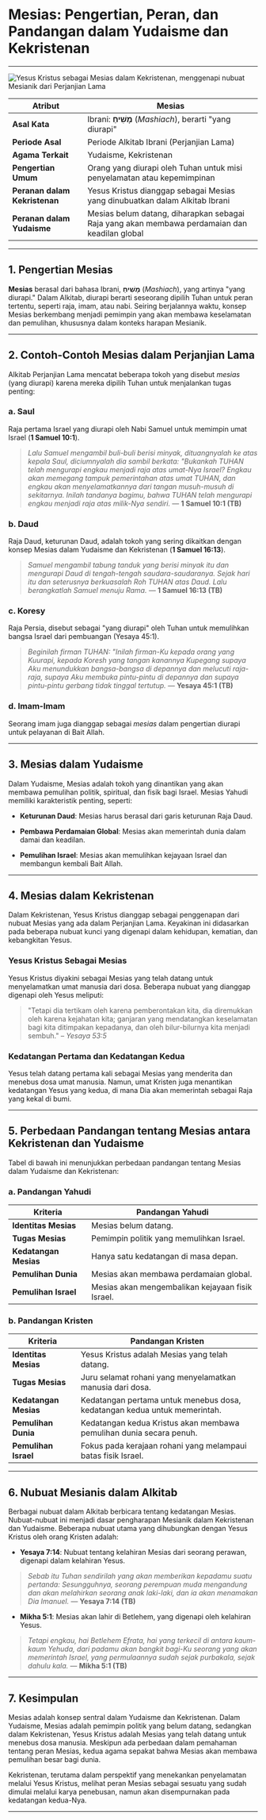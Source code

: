# Mesias: Pengertian, Peran, dan Pandangan dalam Yudaisme dan Kekristenan

---

![Yesus Kristus sebagai Mesias dalam Kekristenan, menggenapi nubuat Mesianik dari Perjanjian Lama](konten/img/entitas/mesias.jpg)

| **Atribut** | Mesias |
|---|---|
| **Asal Kata** | Ibrani: **מָשִׁיחַ** (*Mashiach*), berarti "yang diurapi" |
| **Periode Asal** | Periode Alkitab Ibrani (Perjanjian Lama) |
| **Agama Terkait** | Yudaisme, Kekristenan |
| **Pengertian Umum** | Orang yang diurapi oleh Tuhan untuk misi penyelamatan atau kepemimpinan |
| **Peranan dalam Kekristenan** | Yesus Kristus dianggap sebagai Mesias yang dinubuatkan dalam Alkitab Ibrani |
| **Peranan dalam Yudaisme** | Mesias belum datang, diharapkan sebagai Raja yang akan membawa perdamaian dan keadilan global |

---

## 1. Pengertian Mesias

**Mesias** berasal dari bahasa Ibrani, **מָשִׁיחַ** (*Mashiach*), yang artinya "yang diurapi." Dalam Alkitab, diurapi berarti seseorang dipilih Tuhan untuk peran tertentu, seperti raja, imam, atau nabi. Seiring berjalannya waktu, konsep Mesias berkembang menjadi pemimpin yang akan membawa keselamatan dan pemulihan, khususnya dalam konteks harapan Mesianik.

---

## 2. Contoh-Contoh Mesias dalam Perjanjian Lama

Alkitab Perjanjian Lama mencatat beberapa tokoh yang disebut *mesias* (yang diurapi) karena mereka dipilih Tuhan untuk menjalankan tugas penting:

### a. Saul

Raja pertama Israel yang diurapi oleh Nabi Samuel untuk memimpin umat Israel (**1 Samuel 10:1**).

> *Lalu Samuel mengambil buli-buli berisi minyak, dituangnyalah ke atas kepala Saul, diciumnyalah dia sambil berkata: "Bukankah TUHAN telah mengurapi engkau menjadi raja atas umat-Nya Israel? Engkau akan memegang tampuk pemerintahan atas umat TUHAN, dan engkau akan menyelamatkannya dari tangan musuh-musuh di sekitarnya. Inilah tandanya bagimu, bahwa TUHAN telah mengurapi engkau menjadi raja atas milik-Nya sendiri.*
> — **1 Samuel 10:1 (TB)**
  
### b. Daud

Raja Daud, keturunan Daud, adalah tokoh yang sering dikaitkan dengan konsep Mesias dalam Yudaisme dan Kekristenan (**1 Samuel 16:13**).

> *Samuel mengambil tabung tanduk yang berisi minyak itu dan mengurapi Daud di tengah-tengah saudara-saudaranya. Sejak hari itu dan seterusnya berkuasalah Roh TUHAN atas Daud. Lalu berangkatlah Samuel menuju Rama.*
> — **1 Samuel 16:13 (TB)**

### c. Koresy

Raja Persia, disebut sebagai "yang diurapi" oleh Tuhan untuk memulihkan bangsa Israel dari pembuangan (Yesaya 45:1).

> *Beginilah firman TUHAN: "Inilah firman-Ku kepada orang yang Kuurapi, kepada Koresh yang tangan kanannya Kupegang supaya Aku menundukkan bangsa-bangsa di depannya dan melucuti raja-raja, supaya Aku membuka pintu-pintu di depannya dan supaya pintu-pintu gerbang tidak tinggal tertutup.*
> — **Yesaya 45:1 (TB)**

### d. Imam-Imam

Seorang imam juga dianggap sebagai *mesias* dalam pengertian diurapi untuk pelayanan di Bait Allah.

---

## 3. Mesias dalam Yudaisme

Dalam Yudaisme, Mesias adalah tokoh yang dinantikan yang akan membawa pemulihan politik, spiritual, dan fisik bagi Israel. Mesias Yahudi memiliki karakteristik penting, seperti:

- **Keturunan Daud**: Mesias harus berasal dari garis keturunan Raja Daud.

- **Pembawa Perdamaian Global**: Mesias akan memerintah dunia dalam damai dan keadilan.

- **Pemulihan Israel**: Mesias akan memulihkan kejayaan Israel dan membangun kembali Bait Allah.

---

## 4. Mesias dalam Kekristenan

Dalam Kekristenan, Yesus Kristus dianggap sebagai penggenapan dari nubuat Mesias yang ada dalam Perjanjian Lama. Keyakinan ini didasarkan pada beberapa nubuat kunci yang digenapi dalam kehidupan, kematian, dan kebangkitan Yesus.

### Yesus Kristus Sebagai Mesias

Yesus Kristus diyakini sebagai Mesias yang telah datang untuk menyelamatkan umat manusia dari dosa. Beberapa nubuat yang dianggap digenapi oleh Yesus meliputi:

> "Tetapi dia tertikam oleh karena pemberontakan kita, dia diremukkan oleh karena kejahatan kita; ganjaran yang mendatangkan keselamatan bagi kita ditimpakan kepadanya, dan oleh bilur-bilurnya kita menjadi sembuh." – *Yesaya 53:5*

### Kedatangan Pertama dan Kedatangan Kedua

Yesus telah datang pertama kali sebagai Mesias yang menderita dan menebus dosa umat manusia. Namun, umat Kristen juga menantikan kedatangan Yesus yang kedua, di mana Dia akan memerintah sebagai Raja yang kekal di bumi.

---

## 5. Perbedaan Pandangan tentang Mesias antara Kekristenan dan Yudaisme

Tabel di bawah ini menunjukkan perbedaan pandangan tentang Mesias dalam Yudaisme dan Kekristenan:

### a. Pandangan Yahudi

| **Kriteria** | **Pandangan Yahudi** |
|---|---|
| **Identitas Mesias** | Mesias belum datang. |
| **Tugas Mesias** | Pemimpin politik yang memulihkan Israel. |
| **Kedatangan Mesias** | Hanya satu kedatangan di masa depan. |
| **Pemulihan Dunia** | Mesias akan membawa perdamaian global. |
| **Pemulihan Israel** | Mesias akan mengembalikan kejayaan fisik Israel. |

### b. Pandangan Kristen

| **Kriteria** | **Pandangan Kristen** |
|---|---|
| **Identitas Mesias** | Yesus Kristus adalah Mesias yang telah datang. |
| **Tugas Mesias** | Juru selamat rohani yang menyelamatkan manusia dari dosa. |
| **Kedatangan Mesias** | Kedatangan pertama untuk menebus dosa, kedatangan kedua untuk memerintah. |
| **Pemulihan Dunia** | Kedatangan kedua Kristus akan membawa pemulihan dunia secara penuh. |
| **Pemulihan Israel** | Fokus pada kerajaan rohani yang melampaui batas fisik Israel. |

---

## 6. Nubuat Mesianis dalam Alkitab

Berbagai nubuat dalam Alkitab berbicara tentang kedatangan Mesias. Nubuat-nubuat ini menjadi dasar pengharapan Mesianik dalam Kekristenan dan Yudaisme. Beberapa nubuat utama yang dihubungkan dengan Yesus Kristus oleh orang Kristen adalah:

- **Yesaya 7:14**: Nubuat tentang kelahiran Mesias dari seorang perawan, digenapi dalam kelahiran Yesus.

> *Sebab itu Tuhan sendirilah yang akan memberikan kepadamu suatu pertanda: Sesungguhnya, seorang perempuan muda mengandung dan akan melahirkan seorang anak laki-laki, dan ia akan menamakan Dia Imanuel.*
> — **Yesaya 7:14 (TB)**

- **Mikha 5:1**: Mesias akan lahir di Betlehem, yang digenapi oleh kelahiran Yesus.

> *Tetapi engkau, hai Betlehem Efrata, hai yang terkecil di antara kaum-kaum Yehuda, dari padamu akan bangkit bagi-Ku seorang yang akan memerintah Israel, yang permulaannya sudah sejak purbakala, sejak dahulu kala.*
> — **Mikha 5:1 (TB)**

---

## 7. Kesimpulan

Mesias adalah konsep sentral dalam Yudaisme dan Kekristenan. Dalam Yudaisme, Mesias adalah pemimpin politik yang belum datang, sedangkan dalam Kekristenan, Yesus Kristus adalah Mesias yang telah datang untuk menebus dosa manusia. Meskipun ada perbedaan dalam pemahaman tentang peran Mesias, kedua agama sepakat bahwa Mesias akan membawa pemulihan besar bagi dunia.

Kekristenan, terutama dalam perspektif yang menekankan penyelamatan melalui Yesus Kristus, melihat peran Mesias sebagai sesuatu yang sudah dimulai melalui karya penebusan, namun akan disempurnakan pada kedatangan kedua-Nya.

---

